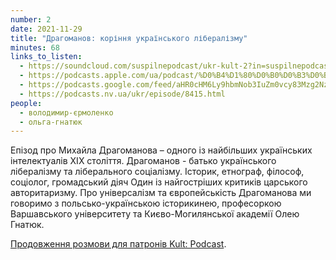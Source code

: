 ```yaml
---
number: 2
date: 2021-11-29
title: "Драгоманов: коріння українського лібералізму"
minutes: 68
links_to_listen:
  - https://soundcloud.com/suspilnepodcast/ukr-kult-2?in=suspilnepodcast/sets/ukrayinskij-kult
  - https://podcasts.apple.com/ua/podcast/%D0%B4%D1%80%D0%B0%D0%B3%D0%BE%D0%BC%D0%B0%D0%BD%D0%BE%D0%B2-%D0%BA%D0%BE%D1%80%D1%96%D0%BD%D0%BD%D1%8F-%D1%83%D0%BA%D1%80%D0%B0%D1%97%D0%BD%D1%81%D1%8C%D0%BA%D0%BE%D0%B3%D0%BE-%D0%BB%D1%96%D0%B1%D0%B5%D1%80%D0%B0%D0%BB%D1%96%D0%B7%D0%BC%D1%83/id1596300686?i=1000543352279
  - https://podcasts.google.com/feed/aHR0cHM6Ly9hbmNob3IuZm0vcy83Mzg2Nzg3NC9wb2RjYXN0L3Jzcw/episode/NGFlZmZiY2UtZWEyNC00NmFkLWJiM2MtYmJiZDJmODYzOTNh
  - https://podcasts.nv.ua/ukr/episode/8415.html
people:
  - володимир-єрмоленко
  - ольга-гнатюк
---
```


Епізод про Михайла Драгоманова – одного із найбільших українських інтелектуалів
ХІХ століття. Драгоманов - батько українського лібералізму та ліберального
соціалізму. Історик, етнограф, філософ, соціолог, громадський діяч Один із
найгостріших критиків царського авторитаризму. Про універсалізм та
європейськість Драгоманова ми говоримо з польсько-українською історикинею,
професоркою Варшавського університету та Києво-Могилянської академії Олею
Гнатюк.

[Продовження розмови для патронів Kult: Podcast][1].

[1]: /kult-podcast/38/
